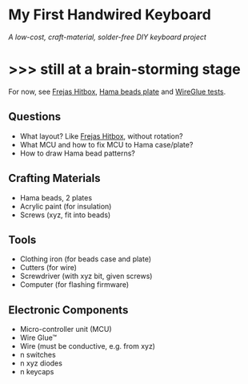 # My First Handwired Keyboard
*A low-cost, craft-material, solder-free DIY keyboard project*

# >>> still at a brain-storming stage

For now, see [Frejas Hitbox](/homemade/frejas/README.md), [Hama beads plate](/techniques/hama_plate/README.md) and [WireGlue tests](/techniques/wireglue/README.md).

## Questions

- What layout? Like [Frejas Hitbox](/homemade/frejas/README.md), without rotation?
- What MCU and how to fix MCU to Hama case/plate?
- How to draw Hama bead patterns?

## Crafting Materials
- Hama beads, 2 plates
- Acrylic paint (for insulation)
- Screws (xyz, fit into beads)

## Tools
- Clothing iron (for beads case and plate)
- Cutters  (for wire)
- Screwdriver (with xyz bit, given screws)
- Computer (for flashing firmware)

## Electronic Components
- Micro-controller unit (MCU)
- Wire Glue™
- Wire (must be conductive, e.g. from xyz)
- n switches
- n xyz diodes
- n keycaps